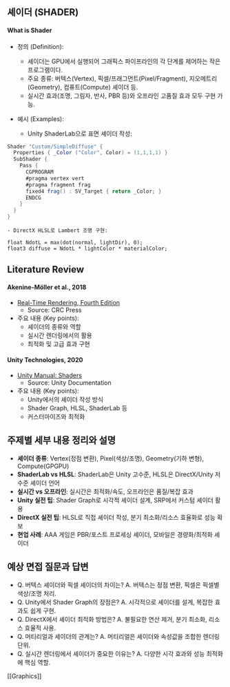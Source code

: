 
## 셰이더 (SHADER)

#### What is Shader

- 정의 (Definition):
	- 셰이더는 GPU에서 실행되어 그래픽스 파이프라인의 각 단계를 제어하는 작은 프로그램이다.
	- 주요 종류: 버텍스(Vertex), 픽셀/프래그먼트(Pixel/Fragment), 지오메트리(Geometry), 컴퓨트(Compute) 셰이더 등.
	- 실시간 효과(조명, 그림자, 반사, PBR 등)와 오프라인 고품질 효과 모두 구현 가능.

- 예시 (Examples):
	- Unity ShaderLab으로 표면 셰이더 작성:
```csharp
Shader "Custom/SimpleDiffuse" {
  Properties { _Color ("Color", Color) = (1,1,1,1) }
  SubShader {
    Pass {
      CGPROGRAM
      #pragma vertex vert
      #pragma fragment frag
      fixed4 frag() : SV_Target { return _Color; }
      ENDCG
    }
  }
}
```
	- DirectX HLSL로 Lambert 조명 구현:
```hlsl
float NdotL = max(dot(normal, lightDir), 0);
float3 diffuse = NdotL * lightColor * materialColor;
```

## Literature Review

#### Akenine-Möller et al., 2018
- [Real-Time Rendering, Fourth Edition](https://www.crcpress.com/Real-Time-Rendering-Fourth-Edition/Akenine-Moller-Haines-Hoffman/p/book/9781138627000)
	- Source: CRC Press
- 주요 내용 (Key points):
	- 셰이더의 종류와 역할
	- 실시간 렌더링에서의 활용
	- 최적화 및 고급 효과 구현

#### Unity Technologies, 2020
- [Unity Manual: Shaders](https://docs.unity3d.com/kr/2020.3/Manual/Shaders.html)
	- Source: Unity Documentation
- 주요 내용 (Key points):
	- Unity에서의 셰이더 작성 방식
	- Shader Graph, HLSL, ShaderLab 등
	- 커스터마이즈와 최적화

## 주제별 세부 내용 정리와 설명
- **셰이더 종류**: Vertex(정점 변환), Pixel(색상/조명), Geometry(기하 변형), Compute(GPGPU)
- **ShaderLab vs HLSL**: ShaderLab은 Unity 고수준, HLSL은 DirectX/Unity 저수준 셰이더 언어
- **실시간 vs 오프라인**: 실시간은 최적화/속도, 오프라인은 품질/복잡 효과
- **Unity 실전 팁**: Shader Graph로 시각적 셰이더 설계, SRP에서 커스텀 셰이더 활용
- **DirectX 실전 팁**: HLSL로 직접 셰이더 작성, 분기 최소화/리소스 효율화로 성능 확보
- **현업 사례**: AAA 게임은 PBR/포스트 프로세싱 셰이더, 모바일은 경량화/최적화 셰이더

## 예상 면접 질문과 답변
- Q. 버텍스 셰이더와 픽셀 셰이더의 차이는?
  A. 버텍스는 정점 변환, 픽셀은 픽셀별 색상/조명 처리.
- Q. Unity에서 Shader Graph의 장점은?
  A. 시각적으로 셰이더를 설계, 복잡한 효과도 쉽게 구현.
- Q. DirectX에서 셰이더 최적화 방법은?
  A. 불필요한 연산 제거, 분기 최소화, 리소스 효율적 사용.
- Q. 머티리얼과 셰이더의 관계는?
  A. 머티리얼은 셰이더와 속성값을 조합한 렌더링 단위.
- Q. 실시간 렌더링에서 셰이더가 중요한 이유는?
  A. 다양한 시각 효과와 성능 최적화에 핵심 역할. 

[[Graphics]]